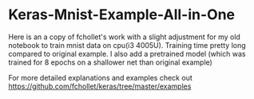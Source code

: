 # Keras-Mnist-Example-All-in-One

  Here is an a copy of fchollet's work with a slight adjustment for my old notebook to train mnist data on cpu(i3 4005U). Training time pretty long compared to original example.
  I also add a pretrained model (which was trained for 8 epochs on a shallower net than original example)

For more detailed explanations and examples check out https://github.com/fchollet/keras/tree/master/examples
